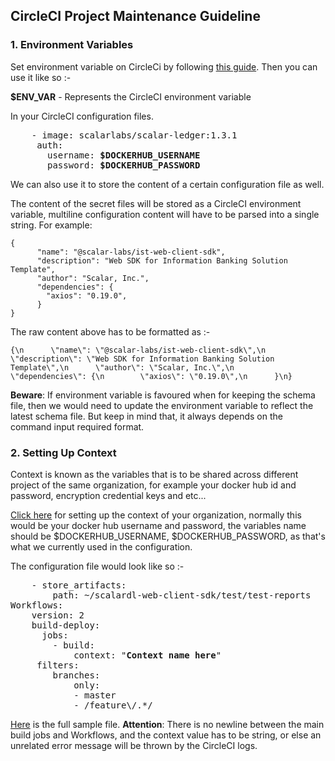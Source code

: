 ## CircleCI Project Maintenance Guideline

### 1. Environment Variables

Set environment variable on CircleCi by following [this guide](https://circleci.com/blog/new-on-circleci-import-project-environment-variables/).
Then you can use it like so :-

**$ENV_VAR**  - Represents the CircleCI environment variable

In your CircleCI configuration files.
<pre>
    - image: scalarlabs/scalar-ledger:1.3.1
     auth:
       username: <b>$DOCKERHUB_USERNAME</b>
       password: <b>$DOCKERHUB_PASSWORD</b>
</pre>

We can also use it to store the content of a certain configuration file as well.

The content of the secret files will be stored as a CircleCI environment variable, multiline configuration content will have to be parsed into a single string. For example:
```
{
      "name": "@scalar-labs/ist-web-client-sdk",
      "description": "Web SDK for Information Banking Solution Template",
      "author": "Scalar, Inc.",
      "dependencies": {
        "axios": "0.19.0",
      }
}
```

The raw content above has to be formatted as :-
```
{\n      \"name\": \"@scalar-labs/ist-web-client-sdk\",\n      \"description\": \"Web SDK for Information Banking Solution Template\",\n      \"author\": \"Scalar, Inc.\",\n      \"dependencies\": {\n        \"axios\": \"0.19.0\",\n      }\n}
```

**Beware**: If environment variable is favoured when for keeping the schema file, then we would need to update the environment variable to reflect the latest schema file. But keep in mind that, it always depends on the command input required format.


### 2. Setting Up Context

Context is known as the variables that is to be shared across different project of the same organization, for example your docker hub id and password, encryption credential keys and etc...

[Click here](https://circleci.com/gh/organizations/scalar-labs/settings#contexts) for setting up the context of your organization, normally this would be your docker hub username and password,
the variables name should be $DOCKERHUB_USERNAME, $DOCKERHUB_PASSWORD, as that's what we currently used in the configuration.

The configuration file would look like so :-

<pre>
	- store_artifacts:
	    path: ~/scalardl-web-client-sdk/test/test-reports      	     <i>no newline after this line</i>
Workflows:
    version: 2
    build-deploy:   
      jobs:
        - build:
            context: "<b>Context name here</b>"
	 filters:
	    branches:
	        only:
            - master
            - /feature\/.*/
</pre>

[Here](https://github.com/scalarindetail/scalardl-node-client-sdk/blob/feature/integration_test/.circleci/config.yml) is the full sample file.
<b>Attention</b>: There is no newline between the main build jobs and Workflows, and the context value has to be string, or else an unrelated error message will be thrown by the CircleCI logs.
